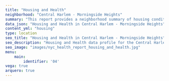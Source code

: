 ```yaml
---
title: "Housing and Health"
neighborhood: "Central Harlem - Morningside Heights"
summary: "This report provides a neighborhood summary of housing conditions and related health outcomes. It also describes population characteristics that can increase vulnerability to housing hazards."
data_json: "Housing and Health in Central Harlem - Morningside Heights"
content_yml: "housing"
type: location
seo_title: "Housing and Health in Central Harlem - Morningside Heights"
seo_description: "Housing and Health data profile for the Central Harlem - Morningside Heights neighborhood of NYC."
seo_image: "images/nyc_health_report_housing_and_health.jpg"
menu:
    main:
        identifier: '04'
vega: true
arquero: true
---
```

